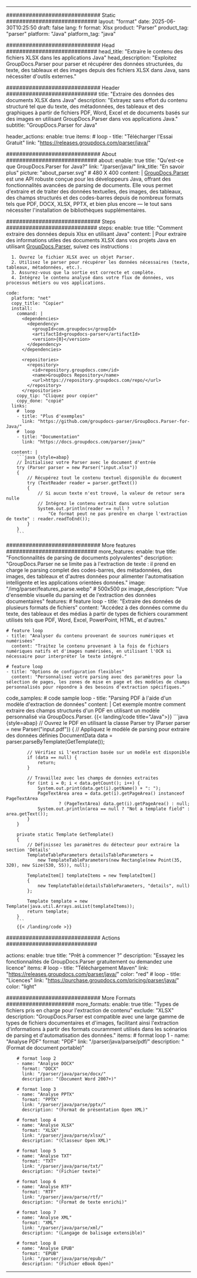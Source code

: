 


---
############################# Static ############################
layout: "format"
date:  2025-06-30T10:25:50
draft: false
lang: fr
format: Xlsx
product: "Parser"
product_tag: "parser"
platform: "Java"
platform_tag: "java"

############################# Head ############################
head_title: "Extraire le contenu des fichiers XLSX dans les applications Java"
head_description: "Exploitez GroupDocs.Parser pour parser et récupérer des données structurées, du texte, des tableaux et des images depuis des fichiers XLSX dans Java, sans nécessiter d'outils externes."

############################# Header ############################
title: "Extraire des données des documents XLSX dans Java" 
description: "Extrayez sans effort du contenu structuré tel que du texte, des métadonnées, des tableaux et des graphiques à partir de fichiers PDF, Word, Excel et de documents basés sur des images en utilisant GroupDocs.Parser dans vos applications Java."
subtitle: "GroupDocs.Parser for Java" 

header_actions:
  enable: true
  items:
    #  loop
    - title: "Télécharger l'Essai Gratuit"
      link: "https://releases.groupdocs.com/parser/java/"
      
############################# About ############################
about:
    enable: true
    title: "Qu'est-ce que GroupDocs.Parser for Java?"
    link: "/parser/java/"
    link_title: "En savoir plus"
    picture: "about_parser.svg" # 480 X 400
    content: |
       [GroupDocs.Parser](/parser/java/) est une API robuste conçue pour les développeurs Java, offrant des fonctionnalités avancées de parsing de documents. Elle vous permet d'extraire et de traiter des données textuelles, des images, des tableaux, des champs structurés et des codes-barres depuis de nombreux formats tels que PDF, DOCX, XLSX, PPTX, et bien plus encore — le tout sans nécessiter l'installation de bibliothèques supplémentaires.

############################# Steps ############################
steps:
    enable: true
    title: "Comment extraire des données depuis Xlsx en utilisant Java"
    content: |
      Pour extraire des informations utiles des documents XLSX dans vos projets Java en utilisant [GroupDocs.Parser](/parser/java/), suivez ces instructions :
      
      1. Ouvrez le fichier XLSX avec un objet Parser.
      2. Utilisez le parser pour récupérer les données nécessaires (texte, tableaux, métadonnées, etc.).
      3. Assurez-vous que la sortie est correcte et complète.
      4. Intégrez le contenu analysé dans votre flux de données, vos processus métiers ou vos applications.
   
    code:
      platform: "net"
      copy_title: "Copier"
      install:
        command: |
          <dependencies>
            <dependency>
              <groupId>com.groupdocs</groupId>
              <artifactId>groupdocs-parser</artifactId>
              <version>{0}</version>
            </dependency>
          </dependencies>

          <repositories>
            <repository>
              <id>repository.groupdocs.com</id>
              <name>GroupDocs Repository</name>
              <url>https://repository.groupdocs.com/repo/</url>
            </repository>
          </repositories>
        copy_tip: "Cliquez pour copier"
        copy_done: "copié"
      links:
        #  loop
        - title: "Plus d'exemples"
          link: "https://github.com/groupdocs-parser/GroupDocs.Parser-for-Java/"
        #  loop
        - title: "Documentation"
          link: "https://docs.groupdocs.com/parser/java/"
          
      content: |
        ```java {style=abap}
        // Initialisez votre Parser avec le document d'entrée
        try (Parser parser = new Parser("input.xlsx"))
        {
            // Récupérez tout le contenu textuel disponible du document
            try (TextReader reader = parser.getText())
            {
                // Si aucun texte n'est trouvé, la valeur de retour sera nulle
                // Intégrez le contenu extrait dans votre solution
                System.out.println(reader == null ? 
                    "Ce format peut ne pas prendre en charge l'extraction de texte" : reader.readToEnd());
            }
        }
        ```            

############################# More features ############################
more_features:
  enable: true
  title: "Fonctionnalités de parsing de documents polyvalentes"
  description: "GroupDocs.Parser ne se limite pas à l'extraction de texte : il prend en charge le parsing complet des codes-barres, des métadonnées, des images, des tableaux et d'autres données pour alimenter l'automatisation intelligente et les applications orientées données."
  image: "/img/parser/features_parse.webp" # 500x500 px
  image_description: "Vue d'ensemble visuelle du parsing et de l'extraction des données documentaires"
  features:
    # feature loop
    - title: "Extraire des données de plusieurs formats de fichiers"
      content: "Accédez à des données comme du texte, des tableaux et des médias à partir de types de fichiers couramment utilisés tels que PDF, Word, Excel, PowerPoint, HTML, et d'autres."

    # feature loop
    - title: "Analyser du contenu provenant de sources numériques et numérisées"
      content: "Traitez le contenu provenant à la fois de fichiers numériques natifs et d'images numérisées, en utilisant l'OCR si nécessaire pour interpréter le texte intégré."

    # feature loop
    - title: "Options de configuration flexibles"
      content: "Personnalisez votre parsing avec des paramètres pour la sélection de pages, les zones de mise en page et des modèles de champs personnalisés pour répondre à des besoins d'extraction spécifiques."
      
  code_samples:
    # code sample loop
    - title: "Parsing PDF à l'aide d'un modèle d'extraction de données"
      content: |
        Cet exemple montre comment extraire des champs structurés d'un PDF en utilisant un modèle personnalisé via GroupDocs.Parser.
        {{< landing/code title="Java">}}
        ```java {style=abap}
        //  Ouvrez le PDF en utilisant la classe Parser
        try (Parser parser = new Parser("input.pdf"))
        {
            // Appliquez le modèle de parsing pour extraire des données définies
            DocumentData data = parser.parseByTemplate(GetTemplate());

            // Vérifiez si l'extraction basée sur un modèle est disponible
            if (data == null) {
                return;
            }

            // Travaillez avec les champs de données extraites
            for (int i = 0; i < data.getCount(); i++) {
                System.out.print(data.get(i).getName() + ": ");
                PageTextArea area = data.get(i).getPageArea() instanceof PageTextArea
                        ? (PageTextArea) data.get(i).getPageArea() : null;
                System.out.println(area == null ? "Not a template field" : area.getText());
            }
        }

        private static Template GetTemplate()
        {
            // Définissez les paramètres du détecteur pour extraire la section 'Détails'
            TemplateTableParameters detailsTableParameters = 
                new TemplateTableParameters(new Rectangle(new Point(35, 320), new Size(530, 55)), null);

            TemplateItem[] templateItems = new TemplateItem[]
            {
                new TemplateTable(detailsTableParameters, "details", null)
            };

            Template template = new Template(java.util.Arrays.asList(templateItems));
            return template;
        }
        ```
        {{< /landing/code >}}


############################# Actions ############################

actions:
  enable: true
  title: "Prêt à commencer ?"
  description: "Essayez les fonctionnalités de GroupDocs.Parser gratuitement ou demandez une licence"
  items:
    #  loop
    - title: "Téléchargement Maven"
      link: "https://releases.groupdocs.com/parser/java/"
      color: "red"
        #  loop
    - title: "Licences"
      link: "https://purchase.groupdocs.com/pricing/parser/java/"
      color: "light"


############################# More Formats #####################
more_formats:
    enable: true
    title: "Types de fichiers pris en charge pour l'extraction de contenu"
    exclude: "XLSX"
    description: "GroupDocs.Parser est compatible avec une large gamme de types de fichiers documentaires et d'images, facilitant ainsi l'extraction d'informations à partir des formats couramment utilisés dans les scénarios de parsing et d'automatisation des données."
    items: 
        # format loop 1
        - name: "Analyse PDF"
          format: "PDF"
          link: "/parser/java/parse/pdf/"
          description: "(Format de document portable)"
          
        # format loop 2
        - name: "Analyse DOCX"
          format: "DOCX"
          link: "/parser/java/parse/docx/"
          description: "(Document Word 2007+)"
          
        # format loop 3
        - name: "Analyse PPTX"
          format: "PPTX"
          link: "/parser/java/parse/pptx/"
          description: "(Format de présentation Open XML)"
          
        # format loop 4
        - name: "Analyse XLSX"
          format: "XLSX"
          link: "/parser/java/parse/xlsx/"
          description: "(Classeur Open XML)"
          
        # format loop 5
        - name: "Analyse TXT"
          format: "TXT"
          link: "/parser/java/parse/txt/"
          description: "(Fichier texte)"
          
        # format loop 6
        - name: "Analyse RTF"
          format: "RTF"
          link: "/parser/java/parse/rtf/"
          description: "(Format de texte enrichi)"
          
        # format loop 7
        - name: "Analyse XML"
          format: "XML"
          link: "/parser/java/parse/xml/"
          description: "(Langage de balisage extensible)"
          
        # format loop 8
        - name: "Analyse EPUB"
          format: "EPUB"
          link: "/parser/java/parse/epub/"
          description: "(Fichier eBook Open)"
         
          

---
